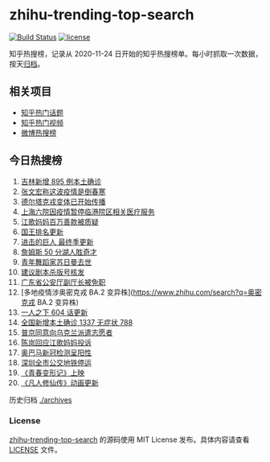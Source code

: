 # zhihu-trending-top-search

[![Build Status](https://github.com/justjavac/zhihu-trending-top-search/workflows/ci/badge.svg?branch=main)](https://github.com/justjavac/zhihu-trending-top-search/actions)
[![license](https://img.shields.io/github/license/justjavac/zhihu-trending-top-search)](https://github.com/justjavac/zhihu-trending-top-search/blob/main/LICENSE)

知乎热搜榜，记录从 2020-11-24 日开始的知乎热搜榜单。每小时抓取一次数据，按天[归档](./archives)。

## 相关项目

- [知乎热门话题](https://github.com/justjavac/zhihu-trending-hot-questions)
- [知乎热门视频](https://github.com/justjavac/zhihu-trending-hot-video)
- [微博热搜榜](https://github.com/justjavac/weibo-trending-hot-search)

## 今日热搜榜

<!-- BEGIN -->
<!-- 最后更新时间 Mon Mar 14 2022 12:22:02 GMT+0800 (China Standard Time) -->

1. [吉林新增 895 例本土确诊](https://www.zhihu.com/search?q=吉林疫情)
1. [张文宏称这波疫情是倒春寒](https://www.zhihu.com/search?q=张文宏)
1. [德尔塔克戎变体已开始传播](https://www.zhihu.com/search?q=德尔塔克戎)
1. [上海六院因疫情暂停临港院区相关医疗服务](https://www.zhihu.com/search?q=上海六院)
1. [江歌妈妈百万善款被质疑](https://www.zhihu.com/search?q=江歌妈妈)
1. [国王排名更新](https://www.zhihu.com/search?q=国王排名)
1. [进击的巨人 最终季更新](https://www.zhihu.com/search?q=进击的巨人)
1. [詹姆斯 50 分湖人胜奇才](https://www.zhihu.com/search?q=湖人)
1. [青年舞蹈家苏日曼去世](https://www.zhihu.com/search?q=苏日曼)
1. [建议剧本杀版号核发](https://www.zhihu.com/search?q=剧本杀)
1. [广东省公安厅副厅长被免职](https://www.zhihu.com/search?q=广东省公安厅副厅长被免职)
1. [多地疫情涉奥密克戎 BA.2 变异株](https://www.zhihu.com/search?q=奥密克戎 BA.2 变异株)
1. [一人之下 604 话更新](https://www.zhihu.com/search?q=一人之下)
1. [全国新增本土确诊 1337 无症状 788](https://www.zhihu.com/search?q=全国新增)
1. [普京同意向乌克兰派遣志愿者](https://www.zhihu.com/search?q=乌克兰志愿者)
1. [陈岚回应江歌妈妈投诉](https://www.zhihu.com/search?q=江歌妈妈陈岚)
1. [奥巴马新冠检测呈阳性](https://www.zhihu.com/search?q=奥巴马)
1. [深圳全市公交地铁停运](https://www.zhihu.com/search?q=深圳全市公交地铁停运)
1. [《青春变形记》上映](https://www.zhihu.com/search?q=青春变形记)
1. [《凡人修仙传》动画更新](https://www.zhihu.com/search?q=凡人修仙传)

<!-- END -->

历史归档 [./archives](./archives)

### License

[zhihu-trending-top-search](https://github.com/justjavac/zhihu-trending-top-search)
的源码使用 MIT License 发布。具体内容请查看 [LICENSE](./LICENSE) 文件。
